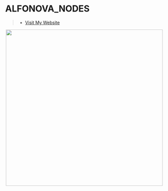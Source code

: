 # ALFONOVA_NODES
>- [Visit My Website](https://alfonova.app)
<p align="center">
  <img height="500" height="auto" src="https://avatars.githubusercontent.com/u/85473027?v=4">
</p>
